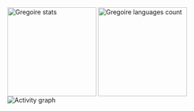 <div>
  <div class="mb-4 flex-row justify-center">
    <img height=200 align="center" src="https://github-readme-stats.vercel.app/api?username=gregoirevda&show_icons=true&rank_icon=github&icon_color=fff&count_private=true&bg_color=30,e96443,904e95&title_color=fff&text_color=fff&hide_border=true" alt="Gregoire stats" />
    <img height=200 align="center" src="https://github-readme-stats.vercel.app/api/top-langs/?username=gregoirevda&langs_count=10&size_weight=0.2&count_weight=1&layout=compact&bg_color=30,e96443,904e95&title_color=fff&text_color=fff&hide_border=true" alt="Gregoire languages count" />
  </div>

  <img src="https://github-readme-activity-graph.vercel.app/graph?username=gregoirevda&theme=xcode&hide_border=true" alt="Activity graph">
</div>
